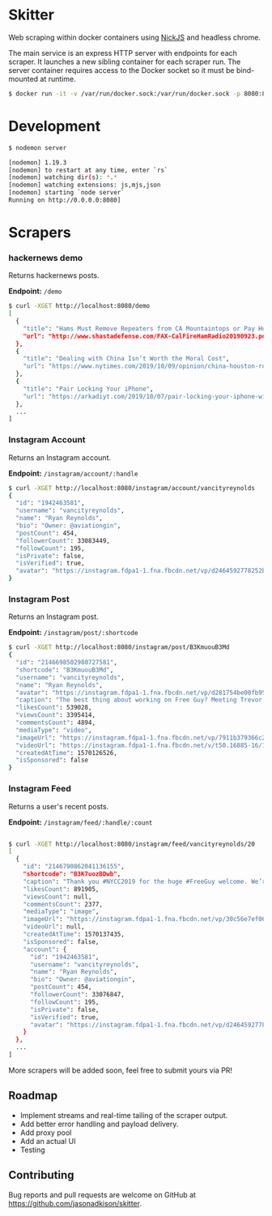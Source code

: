# Skitter

Web scraping within docker containers using [NickJS](https://github.com/phantombuster/nickjs) and
headless chrome.

The main service is an express HTTP server with endpoints for each scraper. It launches
a new sibling container for each scraper run. The server container requires access to the Docker
socket so it must be bind-mounted at runtime.

```bash
$ docker run -it -v /var/run/docker.sock:/var/run/docker.sock -p 8080:8080 skitter/server
```

# Development

```bash
$ nodemon server

[nodemon] 1.19.3
[nodemon] to restart at any time, enter `rs`
[nodemon] watching dir(s): *.*
[nodemon] watching extensions: js,mjs,json
[nodemon] starting `node server`
Running on http://0.0.0.0:8080]
```

# Scrapers

### hackernews demo

Returns hackernews posts.

**Endpoint:** `/demo`

```bash
$ curl -XGET http://localhost:8080/demo
[
  {
    "title": "Hams Must Remove Repeaters from CA Mountaintops or Pay Huge Fees [pdf]",
    "url": "http://www.shastadefense.com/FAX-CalFireHamRadio20190923.pdf"
  },
  {
    "title": "Dealing with China Isn’t Worth the Moral Cost",
    "url": "https://www.nytimes.com/2019/10/09/opinion/china-houston-rockets.html"
  },
  {
    "title": "Pair Locking Your iPhone",
    "url": "https://arkadiyt.com/2019/10/07/pair-locking-your-iphone-with-configurator-2/"
  },
  ...
]
```

### Instagram Account

Returns an Instagram account.

**Endpoint:** `/instagram/account/:handle`

```bash
$ curl -XGET http://localhost:8080/instagram/account/vancityreynolds
{
  "id": "1942463581",
  "username": "vancityreynolds",
  "name": "Ryan Reynolds",
  "bio": "Owner: @aviationgin",
  "postCount": 454,
  "followerCount": 33083449,
  "followCount": 195,
  "isPrivate": false,
  "isVerified": true,
  "avatar": "https://instagram.fdpa1-1.fna.fbcdn.net/vp/d2464592778252b3bb75e76d0e416b27/5E3D0765/t51.2885-19/s320x320/67563378_539439043460568_7186379751144030208_n.jpg?_nc_ht=instagram.fdpa1-1.fna.fbcdn.net"
}
```

### Instagram Post

Returns an Instagram post.

**Endpoint:** `/instagram/post/:shortcode`

```bash
$ curl -XGET http://localhost:8080/instagram/post/B3KmuouB3Md
{
  "id": "2146698502980727581",
  "shortcode": "B3KmuouB3Md",
  "username": "vancityreynolds",
  "name": "Ryan Reynolds",
  "avatar": "https://instagram.fdpa1-1.fna.fbcdn.net/vp/d281754be00fb951e0d422e6dfdf6de5/5E349995/t51.2885-19/s150x150/67563378_539439043460568_7186379751144030208_n.jpg?_nc_ht=instagram.fdpa1-1.fna.fbcdn.net",
  "caption": "The best thing about working on Free Guy? Meeting Trevor Waititi. #FreeGuy #NewFriends \n@taikawaititi",
  "likesCount": 539028,
  "viewsCount": 3395414,
  "commentsCount": 4894,
  "mediaType": "video",
  "imageUrl": "https://instagram.fdpa1-1.fna.fbcdn.net/vp/7911b379366c221ef443a9a7d11fbef7/5DA12BFF/t51.2885-15/e35/70051568_2301649566628026_8515410434352952870_n.jpg?_nc_ht=instagram.fdpa1-1.fna.fbcdn.net&_nc_cat=1",
  "videoUrl": "https://instagram.fdpa1-1.fna.fbcdn.net/v/t50.16885-16/10000000_203466567321925_3231479795284523578_n.mp4?_nc_ht=instagram.fdpa1-1.fna.fbcdn.net&_nc_cat=101&oe=5DA11BEE&oh=84ca013beff9924d9d77f459306eebee",
  "createdAtTime": 1570126526,
  "isSponsored": false
}
```

### Instagram Feed

Returns a user's recent posts.

**Endpoint:** `/instagram/feed/:handle/:count`

```bash

$ curl -XGET http://localhost:8080/instagram/feed/vancityreynolds/20
[
  {
    "id": "2146790862041136155",
    "shortcode": "B3K7uozBDwb",
    "caption": "Thank you #NYCC2019 for the huge #FreeGuy welcome. We’re all still shaking. And Joe Keery is still a goddamn snack. July 3rd. 👕",
    "likesCount": 891905,
    "viewsCount": null,
    "commentsCount": 2377,
    "mediaType": "image",
    "imageUrl": "https://instagram.fdpa1-1.fna.fbcdn.net/vp/30c56e7ef06c7ef3f4db2f289553d110/5E2D3B10/t51.2885-15/e35/p1080x1080/70272979_674463866416975_8656042292228703769_n.jpg?_nc_ht=instagram.fdpa1-1.fna.fbcdn.net&_nc_cat=1",
    "videoUrl": null,
    "createdAtTime": 1570137435,
    "isSponsored": false,
    "account": {
      "id": "1942463581",
      "username": "vancityreynolds",
      "name": "Ryan Reynolds",
      "bio": "Owner: @aviationgin",
      "postCount": 454,
      "followerCount": 33076847,
      "followCount": 195,
      "isPrivate": false,
      "isVerified": true,
      "avatar": "https://instagram.fdpa1-1.fna.fbcdn.net/vp/d2464592778252b3bb75e76d0e416b27/5E3D0765/t51.2885-19/s320x320/67563378_539439043460568_7186379751144030208_n.jpg?_nc_ht=instagram.fdpa1-1.fna.fbcdn.net"
    }
  },
  ...
]
```

More scrapers will be added soon, feel free to submit yours via PR!

## Roadmap
* Implement streams and real-time tailing of the scraper output.
* Add better error handling and payload delivery.
* Add proxy pool
* Add an actual UI
* Testing

## Contributing

Bug reports and pull requests are welcome on GitHub at https://github.com/jasonadkison/skitter.
